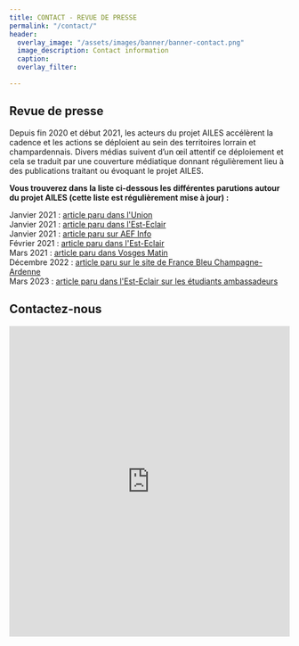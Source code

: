 ```yaml
---
title: CONTACT - REVUE DE PRESSE
permalink: "/contact/"
header:
  overlay_image: "/assets/images/banner/banner-contact.png"
  image_description: Contact information
  caption: 
  overlay_filter: 

---
```

## Revue de presse

Depuis fin 2020 et début 2021, les acteurs du projet AILES accélèrent la cadence et les actions se déploient au sein des territoires lorrain et champardennais. Divers médias suivent d’un œil attentif ce déploiement et cela se traduit par une couverture médiatique donnant régulièrement lieu à des publications traitant ou évoquant le projet AILES.

**Vous trouverez dans la liste ci-dessous les différentes parutions autour du projet AILES (cette liste est régulièrement mise à jour) :**

Janvier 2021 : [article paru dans l'Union](https://app.forestry.io/sites/izysdoe0t609hw/body-media//uploads/2021_01_14_union.pdf)  
Janvier 2021 : [article paru dans l'Est-Eclair](https://abonne.lest-eclair.fr/id224708/article/2021-01-19/un-dispositif-pour-donner-des-ailes-aux-lyceens)  
Janvier 2021 : [article paru sur AEF Info](https://www.aefinfo.fr/depeche/643734)  
Février 2021 : [article paru dans l'Est-Eclair](https://app.forestry.io/sites/izysdoe0t609hw/body-media//uploads/2021_02_02_est_eclair.pdf)  
Mars 2021 : [article paru dans Vosges Matin](https://app.forestry.io/sites/izysdoe0t609hw/body-media//uploads/2021_03_vosges_matin_talent_campus.pdf)  
Décembre 2022 : [article paru sur le site de France Bleu Champagne-Ardenne](https://www.francebleu.fr/infos/education/l-universite-de-reims-ouvre-ses-portes-aux-jeunes-lyceennes-pour-promouvoir-les-filieres-scientifiques-2707787)  
Mars 2023 : [article paru dans l'Est-Eclair sur les étudiants ambassadeurs](https://www.estrepublicain.fr/education/2023/04/07/des-ambassadeurs-de-l-universite-au-lycee)

## Contactez-nous

<iframe title="Embedded Wufoo Form"
height="557"
allowTransparency="true"
frameborder="0"
scrolling="no"
style="width:100%;border:none"
src="https://lf2l.wufoo.com/embed/q43fp030ibu2xp/">
<a href="https://lf2l.wufoo.com/forms/q43fp030ibu2xp/">
</a>
</iframe>